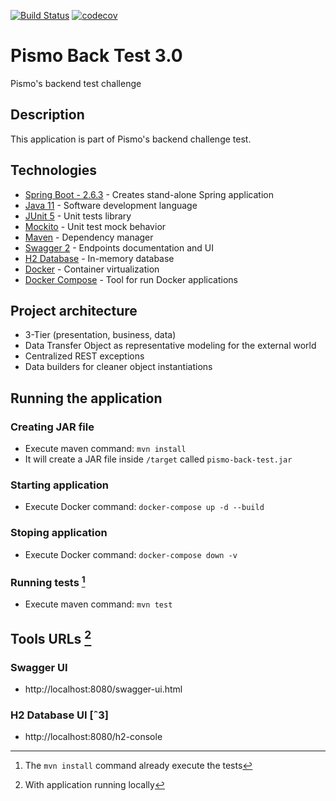 [![Build Status](https://app.travis-ci.com/eniomcosta/pismo-back-test.svg?branch=main)](https://app.travis-ci.com/eniomcosta/pismo-back-test)
[![codecov](https://codecov.io/gh/eniomcosta/pismo-back-test/branch/main/graph/badge.svg?token=CONN3YL3ZN)](https://codecov.io/gh/eniomcosta/pismo-back-test)
# Pismo Back Test 3.0
Pismo's backend test challenge

## Description
This application is part of Pismo's backend challenge test. 

## Technologies
- [Spring Boot - 2.6.3](https://spring.io/projects/spring-boot) - Creates stand-alone Spring application
- [Java 11](https://www.oracle.com/br/java/) - Software development language
- [JUnit 5](https://junit.org/junit5/docs/current/user-guide/) - Unit tests library
- [Mockito](https://site.mockito.org/) - Unit test mock behavior
- [Maven](https://maven.apache.org/) - Dependency manager
- [Swagger 2](https://swagger.io/docs/) - Endpoints documentation and UI
- [H2 Database](https://www.h2database.com/html/quickstart.html) - In-memory database
- [Docker](https://www.docker.com/get-started) - Container virtualization
- [Docker Compose](https://docs.docker.com/compose/install/) - Tool for run Docker applications

## Project architecture
- 3-Tier (presentation, business, data)
- Data Transfer Object as representative modeling for the external world
- Centralized REST exceptions
- Data builders for cleaner object instantiations

## Running the application

### Creating JAR file
- Execute maven command: `mvn install `
- It will create a JAR file inside `/target` called `pismo-back-test.jar`

### Starting application
- Execute Docker command: `docker-compose up -d --build`

### Stoping application
- Execute Docker command: `docker-compose down -v`

### Running tests [^2]
- Execute maven command: `mvn test` 

## Tools URLs [^1]
### Swagger UI
- http://localhost:8080/swagger-ui.html

### H2 Database UI [ˆ3]
- http://localhost:8080/h2-console


[^1]: With application running locally
[^2]: The `mvn install` command already execute the tests
[^3]: Use `jdbc:h2:mem:testdb` as JDBC URL


